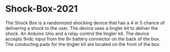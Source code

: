# Shock-Box-2021
The Shock Box is a randomized shocking device that has a 4 in 5 chance of delivering a shock to the user.  The device uses a tingler kit to deliver the shock.  An Arduino Uno and a relay control the tingler kit.  The device accepts 9vdc input from the 9v battery connector on the back of the box.  The conducting pads for the tingler kit are located on the front of the box.
